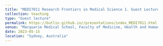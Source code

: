 ```yaml
---
title: "MEDI7011 Research Frontiers in Medical Science 1. Guest Lecture."
collection: teaching
type: "Guest lecture"
permalink: https://butlin.github.io//presentations/index_MEDI7011.html
venue: "Macquarie Medical School, Faculty of Medicine, Health and Human Sciences, Macquarie University."
date: 2023-05-15
location: "Sydney, Australia"
---
```



